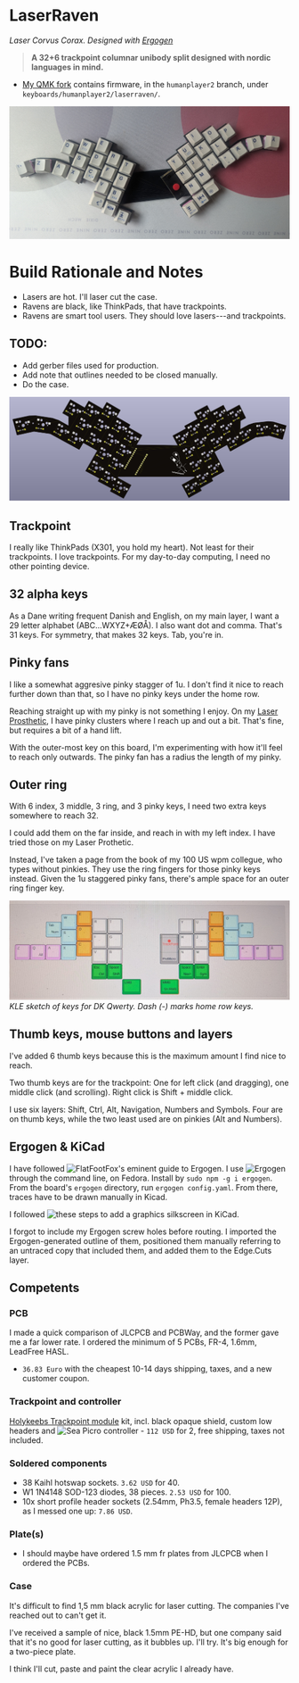 # LaserRaven
*Laser Corvus Corax. Designed with [Ergogen](https://github.com/ergogen/ergogen)*

> **A 32+6 trackpoint columnar unibody split designed with nordic languages in mind.**

- [My QMK fork](https://github.com/humanplayer2/qmk_firmware) contains firmware, in the `humanplayer2` branch, under `keyboards/humanplayer2/laserraven/`.

![](images/keycaps.jpg) 

# Build Rationale and Notes

- Lasers are hot. I'll laser cut the case.
- Ravens are black, like ThinkPads, that have trackpoints.
- Ravens are smart tool users. They should love lasers---and trackpoints.

## TODO:
- Add gerber files used for production.
- Add note that outlines needed to be closed manually.
- Do the case.

![](images/kicad_3d_back.png)

## Trackpoint
I really like ThinkPads (X301, you hold my heart). Not least for their trackpoints. I love trackpoints. For my day-to-day computing, I need no other pointing device.

## 32 alpha keys
As a Dane writing frequent Danish and English, on my main layer, I want a 29 letter alphabet (ABC...WXYZ+ÆØÅ). I also want dot and comma. That's 31 keys. For symmetry, that makes 32 keys. Tab, you're in.

## Pinky fans
I like a somewhat aggresive pinky stagger of 1u. I don't find it nice to reach further down than that, so I have no pinky keys under the home row.

Reaching straight up with my pinky is not something I enjoy. On my [Laser Prosthetic](../LaserProsthetic/README.md), I have pinky clusters where I reach up and out a bit. That's fine, but requires a bit of a hand lift.

With the outer-most key on this board, I'm experimenting with how it'll feel to reach only outwards. The pinky fan has a radius the length of my pinky.

## Outer ring
With 6 index, 3 middle, 3 ring, and 3 pinky keys, I need two extra keys somewhere to reach 32.

I could add them on the far inside, and reach in with my left index. I have tried those on my Laser Prothetic.

Instead, I've taken a page from the book of my 100 US wpm collegue, who types without pinkies. They use the ring fingers for those pinky keys instead. Given the 1u staggered pinky fans, there's ample space for an outer ring finger key.

![](images/kle_qwerty.jpg)
*KLE sketch of keys for DK Qwerty. Dash (-) marks home row keys.*

## Thumb keys, mouse buttons and layers
I've added 6 thumb keys because this is the maximum amount I find nice to reach.

Two thumb keys are for the trackpoint: One for left click (and dragging), one middle click (and scrolling). Right click is Shift + middle click.

I use six layers: Shift, Ctrl, Alt, Navigation, Numbers and Symbols. Four are on thumb keys, while the two least used are on pinkies (Alt and Numbers).

## Ergogen & KiCad
I have followed ![FlatFootFox's eminent guide to Ergogen](https://flatfootfox.com/ergogen-part1-units-points/). I use ![Ergogen](https://github.com/ergogen/ergogen) through the command line, on Fedora. Install by `sudo npm -g i ergogen`. From the board's `ergogen` directory, run `ergogen config.yaml`. From there, traces have to be drawn manually in Kicad.

I followed ![these steps](https://forum.kicad.info/t/how-to-add-fancy-graphics-to-your-pcb-tutorial/36138) to add a graphics silkscreen in KiCad.

I forgot to include my Ergogen screw holes before routing. I imported the Ergogen-generated outline of them, positioned them manually referring to an untraced copy that included them, and added them to the Edge.Cuts layer.

## Competents

### PCB
 I made a quick comparison of JLCPCB and PCBWay, and the former gave me a far lower rate. I ordered the minimum of 5 PCBs, FR-4, 1.6mm, LeadFree HASL.
 - `36.83 Euro`  with the cheapest 10-14 days shipping, taxes, and a new customer coupon.

### Trackpoint and controller
[Holykeebs Trackpoint module](https://docs.holykeebs.com/guides/trackpoint-module/) kit, incl. black opaque shield, custom low headers and ![Sea Picro controller](https://joshajohnson.com/sea-picro/)
    - `112 USD` for 2, free shipping, taxes not included.

### Soldered components
- 38 Kaihl hotswap sockets. `3.62 USD` for 40.
- W1 1N4148 SOD-123 diodes, 38 pieces. `2.53 USD` for 100.
- 10x short profile header sockets (2.54mm, Ph3.5, female headers 12P), as I messed one up: `7.86 USD`.

### Plate(s)
- I should maybe have ordered 1.5 mm fr plates from JLCPCB when I ordered the PCBs.

### Case
It's difficult to find 1,5 mm black acrylic for laser cutting. The companies I've reached out to can't get it.

I've received a sample of nice, black 1.5mm PE-HD, but one company said that it's no good for laser cutting, as it bubbles up. I'll try. It's big enough for a two-piece plate.

I think I'll cut, paste and paint the clear acrylic I already have.
